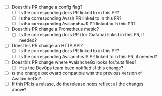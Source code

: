 * [ ] Does this PR change a config flag?
  * [ ] Is the corresponding docs PR linked to in this PR?  
  * [ ] Is the corresponding Avash PR linked to in this PR?
  * [ ] Is the corresponding AvalancheJS PR linked to in this PR?
* [ ] Does this PR change a Prometheus metric?
  * [ ] Is the corresponding docs PR (for Grafana) linked in this PR, if needed?
* [ ] Does this PR change an HTTP API?
  * [ ] Is the corresponding docs PR linked to in this PR?  
  * [ ] Is the corresponding AvalancheJS PR linked to in this PR, if needed?
* [ ] Does this PR change where AvalancheGo looks for/puts files?
  * [ ] Has the DevOps team been notified of this change?
* [ ] Is this change backward compatible with the previous version of AvalancheGo?
* [ ] If this PR is a release, do the release notes reflect all the changes above?